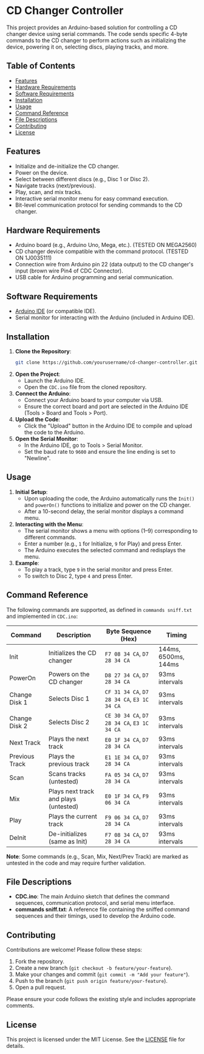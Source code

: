# CD Changer Controller

This project provides an Arduino-based solution for controlling a CD changer device using serial commands. The code sends specific 4-byte commands to the CD changer to perform actions such as initializing the device, powering it on, selecting discs, playing tracks, and more.

## Table of Contents
- [Features](#features)
- [Hardware Requirements](#hardware-requirements)
- [Software Requirements](#software-requirements)
- [Installation](#installation)
- [Usage](#usage)
- [Command Reference](#command-reference)
- [File Descriptions](#file-descriptions)
- [Contributing](#contributing)
- [License](#license)

## Features
- Initialize and de-initialize the CD changer.
- Power on the device.
- Select between different discs (e.g., Disc 1 or Disc 2).
- Navigate tracks (next/previous).
- Play, scan, and mix tracks.
- Interactive serial monitor menu for easy command execution.
- Bit-level communication protocol for sending commands to the CD changer.

## Hardware Requirements
- Arduino board (e.g., Arduino Uno, Mega, etc.). (TESTED ON MEGA2560)
- CD changer device compatible with the command protocol. (TESTED ON 1J0035111)
- Connection wire from Arduino pin 22 (data output) to the CD changer's input (brown wire Pin4 of CDC Connector).
- USB cable for Arduino programming and serial communication.

## Software Requirements
- [Arduino IDE](https://www.arduino.cc/en/software) (or compatible IDE).
- Serial monitor for interacting with the Arduino (included in Arduino IDE).

## Installation
1. **Clone the Repository**:
   ```bash
   git clone https://github.com/yourusername/cd-changer-controller.git
   ```
2. **Open the Project**:
   - Launch the Arduino IDE.
   - Open the `CDC.ino` file from the cloned repository.
3. **Connect the Arduino**:
   - Connect your Arduino board to your computer via USB.
   - Ensure the correct board and port are selected in the Arduino IDE (Tools > Board and Tools > Port).
4. **Upload the Code**:
   - Click the "Upload" button in the Arduino IDE to compile and upload the code to the Arduino.
5. **Open the Serial Monitor**:
   - In the Arduino IDE, go to Tools > Serial Monitor.
   - Set the baud rate to `9600` and ensure the line ending is set to "Newline".

## Usage
1. **Initial Setup**:
   - Upon uploading the code, the Arduino automatically runs the `Init()` and `powerOn()` functions to initialize and power on the CD changer.
   - After a 10-second delay, the serial monitor displays a command menu.
2. **Interacting with the Menu**:
   - The serial monitor shows a menu with options (1–9) corresponding to different commands.
   - Enter a number (e.g., `1` for Initialize, `9` for Play) and press Enter.
   - The Arduino executes the selected command and redisplays the menu.
3. **Example**:
   - To play a track, type `9` in the serial monitor and press Enter.
   - To switch to Disc 2, type `4` and press Enter.

## Command Reference
The following commands are supported, as defined in `commands sniff.txt` and implemented in `CDC.ino`:

| Command         | Description                              | Byte Sequence (Hex)       | Timing              |
|-----------------|------------------------------------------|---------------------------|---------------------|
| Init            | Initializes the CD changer              | `F7 08 34 CA`, `D7 28 34 CA` | 144ms, 6500ms, 144ms |
| PowerOn         | Powers on the CD changer                | `D8 27 34 CA`, `D7 28 34 CA` | 93ms intervals      |
| Change Disk 1   | Selects Disc 1                          | `CF 31 34 CA`, `D7 28 34 CA`, `E3 1C 34 CA` | 93ms intervals |
| Change Disk 2   | Selects Disc 2                          | `CE 30 34 CA`, `D7 28 34 CA`, `E3 1C 34 CA` | 93ms intervals |
| Next Track      | Plays the next track                    | `E0 1F 34 CA`, `D7 28 34 CA` | 93ms intervals      |
| Previous Track  | Plays the previous track                | `E1 1E 34 CA`, `D7 28 34 CA` | 93ms intervals      |
| Scan            | Scans tracks (untested)                 | `FA 05 34 CA`, `D7 28 34 CA` | 93ms intervals      |
| Mix             | Plays next track and plays (untested)   | `E0 1F 34 CA`, `F9 06 34 CA` | 93ms intervals      |
| Play            | Plays the current track                 | `F9 06 34 CA`, `D7 28 34 CA` | 93ms intervals      |
| DeInit          | De-initializes (same as Init)           | `F7 08 34 CA`, `D7 28 34 CA` | 93ms intervals      |

**Note**: Some commands (e.g., Scan, Mix, Next/Prev Track) are marked as untested in the code and may require further validation.

## File Descriptions
- **CDC.ino**: The main Arduino sketch that defines the command sequences, communication protocol, and serial menu interface.
- **commands sniff.txt**: A reference file containing the sniffed command sequences and their timings, used to develop the Arduino code.

## Contributing
Contributions are welcome! Please follow these steps:
1. Fork the repository.
2. Create a new branch (`git checkout -b feature/your-feature`).
3. Make your changes and commit (`git commit -m "Add your feature"`).
4. Push to the branch (`git push origin feature/your-feature`).
5. Open a pull request.

Please ensure your code follows the existing style and includes appropriate comments.

## License
This project is licensed under the MIT License. See the [LICENSE](LICENSE) file for details.

